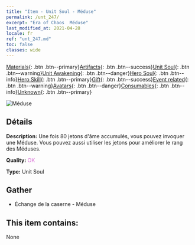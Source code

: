 ```yaml
---
title: "Item - Unit Soul - Méduse"
permalink: /unt_247/
excerpt: "Era of Chaos  Méduse"
last_modified_at: 2021-04-28
locale: fr
ref: "unt_247.md"
toc: false
classes: wide
---
```

 [Materials](/ItemsFR/){: .btn .btn--primary}[Artifacts](/ItemsFR/Artifacts/){: .btn .btn--success}[Unit Soul](/ItemsFR/UnitSoul/){: .btn .btn--warning}[Unit Awakening](/ItemsFR/UnitAwakening/){: .btn .btn--danger}[Hero Soul](/ItemsFR/HeroSoul/){: .btn .btn--info}[Hero Skill](/ItemsFR/HeroSkill/){: .btn .btn--primary}[Gift](/ItemsFR/Gift/){: .btn .btn--success}[Event related](/ItemsFR/Events/){: .btn .btn--warning}[Avatars](/ItemsFR/Avatars/){: .btn .btn--danger}[Consumables](/ItemsFR/Consumables/){: .btn .btn--info}[Unknown](/ItemsFR/Unknown/){: .btn .btn--primary}

 ![Méduse](/images/u/ti_meidusha.jpg)

## Détails
 **Description:** Une fois 80 jetons d'âme accumulés, vous pouvez invoquer une Méduse. Vous pouvez aussi utiliser les jetons pour améliorer le rang des Méduses.

 **Quality:** <span style="color: #DA70D6">OK</span>

 **Type:** Unit Soul

## Gather

*    Échange de la caserne - Méduse 

## This item contains:

  None

